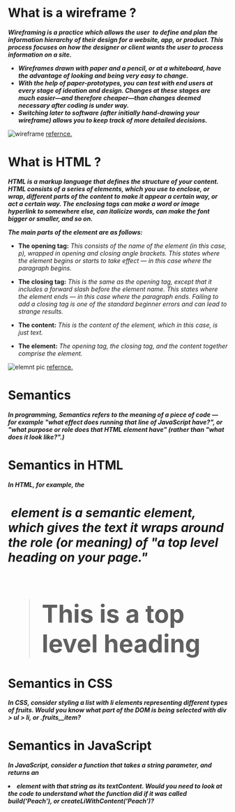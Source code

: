 # What is a wireframe ?

***Wireframing is a practice which allows the user  to define and plan the information hierarchy of their design for a website, app, or product. This process focuses on how the designer or client wants the user to process information on a site.***

* ***Wireframes drawn with paper and a pencil, or at a whiteboard, have the advantage of looking and being very easy to change.*** 
* ***With the help of paper-prototypes, you can test with end users at every stage of ideation and design. Changes at these stages are much easier—and therefore cheaper—than changes deemed necessary after coding is under way.***
* ***Switching later to software (after initially hand-drawing your wireframe) allows you to keep track of more detailed decisions.***

![wireframe](https://d33wubrfki0l68.cloudfront.net/dbb80f2f6a5dafa25f702ad00bc429057fb59cec/52716/en/blog/uploads/versions/samuel-student-wireframe---x----972-715x---.png)
[refernce.](https://careerfoundry.com/en/blog/ux-design/how-to-create-your-first-wireframe/)

# What is HTML ?


***HTML is a markup language that defines the structure of your content. HTML consists of a series of elements, which you use to enclose, or wrap, different parts of the content to make it appear a certain way, or act a certain way. The enclosing tags can make a word or image hyperlink to somewhere else, can italicize words, can make the font bigger or smaller, and so on.***

***The main parts of the element are as follows:***

* **The opening tag:** *This consists of the name of the element (in this case, p), wrapped in opening and closing angle brackets. This states where the element begins or starts to take effect — in this case where the paragraph begins.*

* **The closing tag:** *This is the same as the opening tag, except that it includes a forward slash before the element name. This states where the element ends — in this case where the paragraph ends. Failing to add a closing tag is one of the standard beginner errors and can lead to strange results.*

* **The content:** *This is the content of the element, which in this case, is just text.*

* **The element:** *The opening tag, the closing tag, and the content together comprise the element.*

![elemnt pic](https://developer.mozilla.org/en-US/docs/Learn/Getting_started_with_the_web/HTML_basics/grumpy-cat-small.png)
[refernce.](https://developer.mozilla.org/en-US/docs/Learn/Getting_started_with_the_web/HTML_basics)

# Semantics 

***In programming, Semantics refers to the meaning of a piece of code — for example "what effect does running that line of JavaScript have?", or "what purpose or role does that HTML element have" (rather than "what does it look like?".)***

# Semantics in HTML 

***In HTML, for example, the <h1> element is a semantic element, which gives the text it wraps around the role (or meaning) of "a top level heading on your page."***
> <h1>This is a top level heading</h1>


# Semantics in CSS

***In CSS, consider styling a list with li elements representing different types of fruits. Would you know what part of the DOM is being selected with div > ul > li, or .fruits__item?***

# Semantics in JavaScript 

***In JavaScript, consider a function that takes a string parameter, and returns an <li> element with that string as its textContent. Would you need to look at the code to understand what the function did if it was called build('Peach'), or createLiWithContent('Peach')?***

